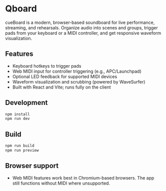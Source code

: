 # Qboard

cueBoard is a modern, browser-based soundboard for live performance, streaming, and rehearsals. Organize audio into scenes and groups, trigger pads from your keyboard or a MIDI controller, and get responsive waveform visualization.

## Features

- Keyboard hotkeys to trigger pads
- Web MIDI input for controller triggering (e.g., APC/Launchpad)
- Optional LED feedback for supported MIDI devices
- Waveform visualization and scrubbing (powered by WaveSurfer)
- Built with React and Vite; runs fully on the client

## Development

```bash
npm install
npm run dev
```

## Build

```bash
npm run build
npm run preview
```

## Browser support

- Web MIDI features work best in Chromium-based browsers. The app still functions without MIDI where unsupported.
